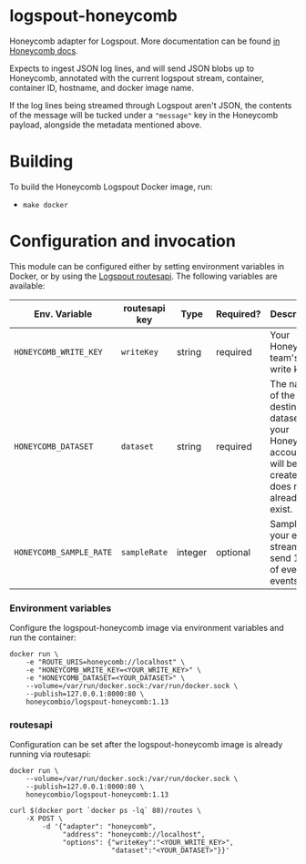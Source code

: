 # logspout-honeycomb
Honeycomb adapter for Logspout. More documentation can be found [in Honeycomb docs](https://honeycomb.io/docs/connect/logspout/).

Expects to ingest JSON log lines, and will send JSON blobs up to Honeycomb, annotated with the current logspout stream, container, container ID, hostname, and docker image name.

If the log lines being streamed through Logspout aren't JSON, the contents of the message will be tucked under a `"message"` key in the Honeycomb payload, alongside the metadata mentioned above.

# Building

To build the Honeycomb Logspout Docker image, run:
* `make docker`

# Configuration and invocation

This module can be configured either by setting environment variables in
Docker, or by using the [Logspout routesapi](https://github.com/gliderlabs/logspout/tree/master/routesapi). The following variables are available:

Env. Variable | routesapi key | Type | Required? | Description |
| --- | --- | --- | --- | -----|
| `HONEYCOMB_WRITE_KEY` | `writeKey` | string | required | Your Honeycomb team's write key. |
| `HONEYCOMB_DATASET` | `dataset` | string | required | The name of the destination dataset in your Honeycomb account. It will be created if it does not already exist. |
| `HONEYCOMB_SAMPLE_RATE` | `sampleRate` | integer | optional | Sample your event stream: send 1 out of every N events |

### Environment variables

Configure the logspout-honeycomb image via environment variables and run the container:

    docker run \
        -e "ROUTE_URIS=honeycomb://localhost" \
        -e "HONEYCOMB_WRITE_KEY=<YOUR_WRITE_KEY>" \
        -e "HONEYCOMB_DATASET=<YOUR_DATASET>" \
        --volume=/var/run/docker.sock:/var/run/docker.sock \
        --publish=127.0.0.1:8000:80 \
        honeycombio/logspout-honeycomb:1.13

### routesapi

Configuration can be set after the logspout-honeycomb image is already running via routesapi:

    docker run \
        --volume=/var/run/docker.sock:/var/run/docker.sock \
        --publish=127.0.0.1:8000:80 \
        honeycombio/logspout-honeycomb:1.13

    curl $(docker port `docker ps -lq` 80)/routes \
        -X POST \
            -d '{"adapter": "honeycomb",
                 "address": "honeycomb://localhost",
                 "options": {"writeKey":"<YOUR_WRITE_KEY>",
                             "dataset":"<YOUR_DATASET>"}}'
